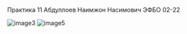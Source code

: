 Практика 11 
Абдуллоев Наимжон Насимович ЭФБО 02-22



![image3](https://github.com/user-attachments/assets/33b24104-5c6a-4c6a-825a-a6b5d11cf70e)
![image5](https://github.com/user-attachments/assets/03eca25d-2adf-424d-9cae-79bfd3adff25)
